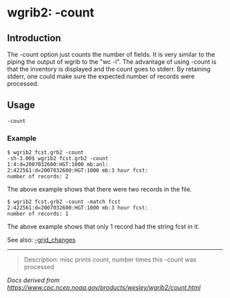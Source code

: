 # wgrib2: -count

## Introduction

The -count option just counts the number
of fields. It is very similar to the piping the output of
wgrib to the "wc -l". The advantage of using
-count is that the inventory is displayed
and the count goes to stderr. By retaining stderr, one
could make sure the expected number of records were processed.

## Usage

```
-count
```

### Example

```
$ wgrib2 fcst.grb2 -count
-sh-3.00$ wgrib2 fcst.grb2 -count
1:4:d=2007032600:HGT:1000 mb:anl:
2:422561:d=2007032600:HGT:1000 mb:3 hour fcst:
number of records: 2
```

The above example shows that there were two records in the file.

```
$ wgrib2 fcst.grb2 -count -match fcst
2:422561:d=2007032600:HGT:1000 mb:3 hour fcst:
number of records: 1
```

The above example shows that only 1 record had the string fcst in it.

See also: [-grid_changes](./grid_changes.md)

---

> Description: misc prints count, number times this -count was processed

_Docs derived from <https://www.cpc.ncep.noaa.gov/products/wesley/wgrib2/count.html>_
